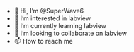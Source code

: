 - 👋 Hi, I’m @SuperWave6
- 👀 I’m interested in labview
- 🌱 I’m currently learning labview
- 💞️ I’m looking to collaborate on labview
- 📫 How to reach me 

<!---
SuperWave6/SuperWave6 is a ✨ special ✨ repository because its `README.md` (this file) appears on your GitHub profile.
You can click the Preview link to take a look at your changes.
--->
